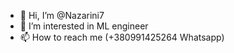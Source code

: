 - 👋 Hi, I’m @Nazarini7
- 👀 I’m interested in ML engineer
- 📫 How to reach me (+380991425264 Whatsapp)

<!---
Nazarini7/Nazarini7 is a ✨ special ✨ repository because its `README.md` (this file) appears on your GitHub profile.
You can click the Preview link to take a look at your changes.
--->
